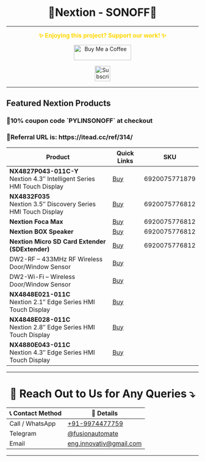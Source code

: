 <h1 align = "center">🌟Nextion - SONOFF🌟</h1>

---
<p align="center">
  <span style="font-size: 1.1em; color: #FFD700; font-weight: bold;">✨ Enjoying this project? Support our work! ✨</span>
</p>

<p align="center" style="margin: 15px 0;">
  <a href="https://buymeacoffee.com/pylin" target="_blank">
    <img src="https://cdn.buymeacoffee.com/buttons/v2/default-yellow.png" alt="Buy Me a Coffee" style="height: 40px; width: 150px;">
  </a>
</p>

<p align="center" style="margin: 15px 0;">
  <a href="https://www.youtube.com/channel/UCKKhdFV0q8CV5vWUDfiDfTw" target="_blank">
    <img src="https://img.shields.io/badge/SUBSCRIBE%20ON%20YOUTUBE-FF0000?style=for-the-badge&logo=youtube&logoColor=white" alt="Subscribe on YouTube" style="height: 40px;">
  </a>
</p>

---

## Featured Nextion Products

<h3 align = "left">🎫10% coupon code `PYLINSONOFF` at checkout</h3>
<h3 align = "left">📣Referral URL is: https://itead.cc/ref/314/</h3>

| Product | Quick Links | SKU | 
|---|---|---|
| **NX4827P043-011C-Y** <br/> Nextion 4.3″ Intelligent Series HMI Touch Display | [Buy](https://itead.cc/product/4-3-nextion-intelligent-series-hmi-touch-display-with-enclosure/ref/314/) |  6920075771879 |
| **NX4832F035** <br/> Nextion 3.5″ Discovery Series HMI Touch Display | [Buy](https://itead.cc/product/nx4832f035-nextion-3-5-discovery-series-hmi-touch-display/ref/314/) | 6920075776812 |
| **Nextion Foca Max** | [Buy](https://itead.cc/product/nextion-foca-max-5v2a-output-usb-to-ttl-serial-converter-board/ref/314/) | 6920075776812 |
| **Nextion BOX Speaker** | [Buy](https://itead.cc/product/nextion-box-speaker/ref/314/) | 6920075776812 |
| **Nextion Micro SD Card Extender (SDExtender)** | [Buy](https://itead.cc/product/nextion-micro-sd-card-extender/ref/314/) | 6920075776812 |
|DW2-RF – 433MHz RF Wireless Door/Window Sensor |[Buy](https://itead.cc/product/sonoff-dw2-rf-433mhz-rf-wireless-door-window-sensor/ref/314/)||
|DW2-Wi-Fi – Wireless Door/Window Sensor|[Buy](https://itead.cc/product/sonoff-dw2/ref/314/)||
|**NX4848E021-011C** <br/> Nextion 2.1″ Edge Series HMI Touch Display |[Buy](https://itead.cc/product/nx4848e021-011c-nextion-2-1-edge-series-hmi-touch-display/ref/314/)||
|**NX4848E028-011C** <br/> Nextion 2.8″ Edge Series HMI Touch Display|[Buy](https://itead.cc/product/nx4848e028-011c-nextion-2-8-edge-series-hmi-touch-display/ref/314/)||
|**NX4880E043-011C** <br/> Nextion 4.3″ Edge Series HMI Touch Display|[Buy](https://itead.cc/product/nx4880e043-011c-nextion-4-3-edge-series-hmi-touch-display/ref/314/)||


<!-- <details>
<summary>Product details & notes (expand)</summary>

- NX4827P043-011C-Y: Intelligent series includes enclosure and capacitive touch. Recommended for modern projects where touch responsiveness and viewing angles matter.
- NX4832F035: Discovery series is great for prototyping and low-cost displays.
- Foca Max: Useful for flashing Nextion displays or connecting to microcontrollers via USB.
- BOX Speaker: Integrates audio for multimedia projects.
- SDExtender: Handy for loading large assets (images, audio) onto a microSD for Nextion projects.

Tip: Click any Buy link to open the product page. Apply coupon code at checkout to receive the discount.

</details> -->

---

<h1 align="center">📢 Reach Out to Us for Any Queries ⤵️</h1>

<table align="center">
  <thead>
    <tr>
      <th>📞 Contact Method</th>
      <th>🔗 Details</th>
    </tr>
  </thead>
  <tbody>
    <tr>
      <td>Call / WhatsApp</td>
      <td><a href="https://wa.me/919974477759">+91-9974477759</a></td>
    </tr>
    <tr>
      <td>Telegram</td>
      <td><a href="https://t.me/fusionautomate">@fusionautomate</a></td>
    </tr>
    <tr>
      <td>Email</td>
      <td><a href="mailto:eng.innovativ@gmail.com">eng.innovativ@gmail.com</a></td>
    </tr>
  </tbody>
</table>

---

